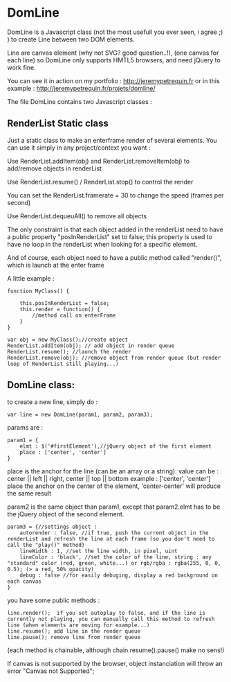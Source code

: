 DomLine
=============
DomLine is a Javascript class (not the most usefull you ever seen, i agree ;) ) to create Line between two DOM elements.

Line are canvas element (why not SVG? good question..!), (one canvas for each line) so DomLine only supports HMTL5 browsers, and need jQuery to work fine.

You can see it in action on my portfolio : http://jeremypetrequin.fr
or in this example : http://jeremypetrequin.fr/projets/domline/


The file DomLine contains two Javascript classes :

RenderList Static class
---------

Just a static class to make an enterframe render of several elements.
You can use it simply in any project/context you want : 

Use RenderList.addItem(obj) and RenderList.removeItem(obj) to add/remove objects in renderList

Use RenderList.resume() / RenderList.stop() to control the render

You can set the RenderList.framerate = 30 to change the speed (frames per second)

Use RenderList.dequeuAll() to remove all objects

The only constraint is that each object added in the renderList need to have a public property "posInRenderList" set to false;
this property is used to have no loop in the renderList when looking for a specific element.

And of course, each object need to have a public method called "render()", which is launch at the enter frame

A little example :

    function MyClass() {

        this.posInRenderList = false;
        this.render = function() {
            //method call on enterFrame
        }   
    }

    var obj = new MyClass();//create object
    RenderList.addItem(obj); // add object in render queue
    RenderList.resume(); //launch the render
    RenderList.remove(obj); //remove object from render queue (but render loop of RenderList still playing...)

DomLine class:
-------------

to create a new line, simply do :

    var line = new DomLine(param1, param2, param3);

params are :
    
    param1 = {
        elmt : $('#firstElement'),//jQuery object of the first element 
        place : ['center', 'center']
    }

place is the anchor for the line (can be an array or a string):
value can be : center || left || right, center || top || bottom
example : ['center', 'center'] place the anchor on the center of the element, 'center-center' will produce the same result

param2 is the same object than param1, except that param2.elmt has to be the jQuery object of the second element.

    param3 = {//settings object : 
        autorender : false, //if true, push the current object in the renderList and refresh the line at each frame (so you don't need to call the "play()" method)
        lineWidth : 1, //set the line width, in pixel, uint
        lineColor : 'black', //set the color of the line, string : any "standard" color (red, green, white...) or rgb/rgba : rgba(255, 0, 0, 0.5); (> a red, 50% opacity)
        debug : false //for easily debuging, display a red background on each canvas
    }

you have some public methods :

    line.render();  if you set autoplay to false, and if the line is currently not playing, you can manually call this method to refresh line (when elements are moving for example...)
    line.resume(); add line in the render queue
    line.pause(); remove line from render queue

(each method is chainable, although chain resume().pause() make no sens!)

If canvas is not supported by the browser, object instanciation will throw an error "Canvas not Supported";



